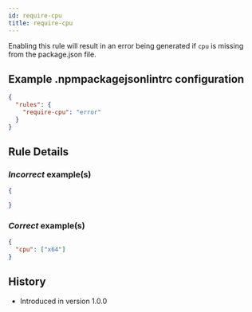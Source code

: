 ```yaml
---
id: require-cpu
title: require-cpu
---
```


Enabling this rule will result in an error being generated if `cpu` is missing from the package.json file.

## Example .npmpackagejsonlintrc configuration

```json
{
  "rules": {
    "require-cpu": "error"
  }
}
```

## Rule Details

### *Incorrect* example(s)

```json
{

}
```

### *Correct* example(s)

```json
{
  "cpu": ["x64"]
}
```

## History

* Introduced in version 1.0.0

